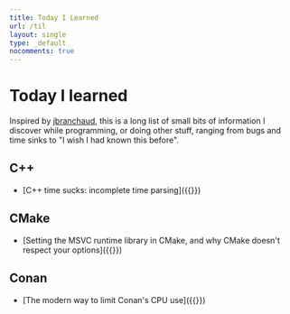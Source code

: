 ```yaml
---
title: Today I Learned
url: /til
layout: single
type: _default
nocomments: true
---
```

<!-- x_ -->

# Today I learned

Inspired by [jbranchaud](https://github.com/jbranchaud/til), this is a long list of small bits of information I discover while programming, or doing other stuff, ranging from bugs and time sinks to "I wish I had known this before".

## C++

* [C++ time sucks: incomplete time parsing]({{<ref path="/til/cpp/incomplete-time-parsing.md">}})

## CMake

* [Setting the MSVC runtime library in CMake, and why CMake doesn't respect your options]({{<ref path="/til/cmake/runtime-library-options-ignored.md">}})

## Conan

* [The modern way to limit Conan's CPU use]({{<ref path="/til/conan/cpu-core-limiting.md">}})
